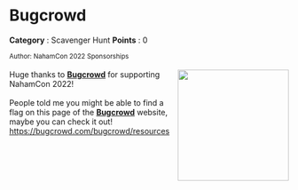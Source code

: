 # Bugcrowd

**Category** : Scavenger Hunt
**Points** : 0

<small>Author: NahamCon 2022 Sponsorships</small><br><br>
<img width="200px" class="img-fluid" style="float:right" src="https://johnhammond.org/static/misc/bugcrowd.png">
Huge thanks to <b><a href="https://bugcrowd.com/">Bugcrowd</a></b> for supporting NahamCon 2022!<br><br>
People told me you might be able to find a flag on this page of the <b><a href="https://bugcrowd.com/">Bugcrowd</a></b> website, maybe you can check it out! <a href="https://bugcrowd.com/bugcrowd/resources">https://bugcrowd.com/bugcrowd/resources</a>





